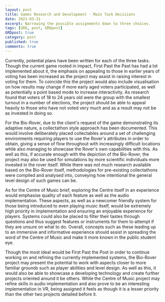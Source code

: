 ```yaml
---
layout: post
title: Games Research and Development - Main Task Decisions
date: 2021-03-31
excerpt: Narrowing the possible assignments down to three choices.
tags: [GRD, post, GRDpost]
GRDpost: true
category: post
published: true
comments: true
---
```

Currently, potential plans have been written for each of the three tasks. Though the current game rooted in impact, First Past the Past has had a lot implemented about it, the emphasis on appealing to those in earlier years of voting has been increased as the project may assist in raising interest in voting for them. To coincide this the project would also include visualisation on how results may change if more early aged voters participated, as well as potentially a point based mode to increase interactivity. As research found that voters of 18 to 24 years old were the group with the smallest turnout in a number of elections, the project should be able to appeal heavily to those who have not voted very much and as a result may not be as invested in doing so.

For the Bio-Rover, due to the client's request of the game demonstrating its adaptive nature, a collectathon style approach has been documented. This would involve deliberately placed collectables around a set of challenging environments requiring players to use the Rover's attributes in order to obtain, giving a sense of flow throughout with increasingly difficult locations while also managing to showcase the Rover's own capabilities with this. As well as this, if accurate enough with the depiction of the Bio-Rover, the project may also be used for simulations by more scientific individuals more invested in the rover itself. While there was not much research available based on the Bio-Rover itself, methodologies for pre-existing collectathons were compiled and analysed into, conveying how intentional the general level design of such games can be. 

As for the Centre of Music brief, exploring the Centre itself in an experience would emphasise quality of each feature as well as the audio implementation. These aspects, as well as a newcomer friendly system for those being introduced to even playing music itself, would be extremely high priority in implementation and ensuring an enjoyable experience for players. Systems could also be placed to filter their tastes through questions and thus suggest features or instruments for them to attempt if they are unsure on what to do. Overall, concepts such as these leading up to an immersive and informative experience should assist in spreading the word of the Centre of Music and make it more known in the public student eye.

Though the most ideal would be First Past the Post in order to continue working on and refining the currently implemented systems, the Bio-Rover project may present the potential to work with aspects closer to more familiar grounds such as player abilities and level design. As well as this, it would also be able to showcase a developing technology and create further projects oriented around it be others. While the Centre of Music project may refine skills in audio implementation and also prove to be an interesting implementation in VR, being assigned it feels as though it is a lesser priority than the other two projects detailed before it.
